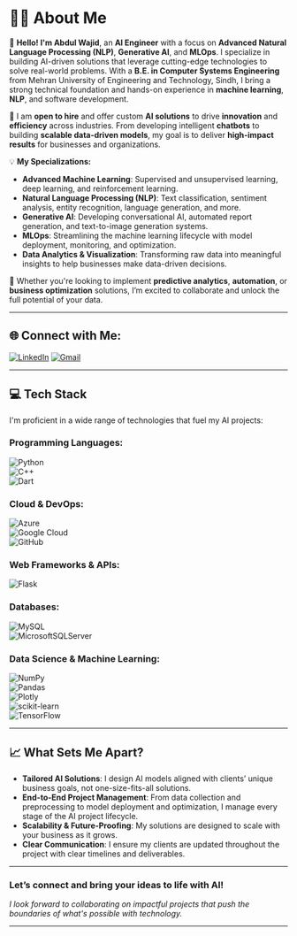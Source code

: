 # 👨‍💻 **About Me**

👋 **Hello! I'm Abdul Wajid**, an **AI Engineer** with a focus on **Advanced Natural Language Processing (NLP)**, **Generative AI**, and **MLOps**. I specialize in building AI-driven solutions that leverage cutting-edge technologies to solve real-world problems. With a **B.E. in Computer Systems Engineering** from Mehran University of Engineering and Technology, Sindh, I bring a strong technical foundation and hands-on experience in **machine learning**, **NLP**, and software development.

🚀 I am **open to hire** and offer custom **AI solutions** to drive **innovation** and **efficiency** across industries. From developing intelligent **chatbots** to building **scalable data-driven models**, my goal is to deliver **high-impact results** for businesses and organizations.

💡 **My Specializations:**
- **Advanced Machine Learning**: Supervised and unsupervised learning, deep learning, and reinforcement learning.
- **Natural Language Processing (NLP)**: Text classification, sentiment analysis, entity recognition, language generation, and more.
- **Generative AI**: Developing conversational AI, automated report generation, and text-to-image generation systems.
- **MLOps**: Streamlining the machine learning lifecycle with model deployment, monitoring, and optimization.
- **Data Analytics & Visualization**: Transforming raw data into meaningful insights to help businesses make data-driven decisions.

🌟 Whether you're looking to implement **predictive analytics**, **automation**, or **business optimization** solutions, I’m excited to collaborate and unlock the full potential of your data.

---

## 🌐 **Connect with Me:**

[![LinkedIn](https://img.shields.io/badge/LinkedIn-%230077B5.svg?logo=linkedin&logoColor=white)](https://www.linkedin.com/in/wajid079/)  [![Gmail](https://img.shields.io/badge/Gmail-D14836?style=for-the-badge&logo=gmail&logoColor=white)](mailto:engineer.wajid.ds79@gmail.com)

---

## 💻 **Tech Stack**

I'm proficient in a wide range of technologies that fuel my AI projects:

### **Programming Languages:**
![Python](https://img.shields.io/badge/python-3670A0?style=for-the-badge&logo=python&logoColor=ffdd54)  
![C++](https://img.shields.io/badge/c++-%2300599C.svg?style=for-the-badge&logo=c%2B%2B&logoColor=white)  
![Dart](https://img.shields.io/badge/dart-%230175C2.svg?style=for-the-badge&logo=dart&logoColor=white)  

### **Cloud & DevOps:**
![Azure](https://img.shields.io/badge/azure-%230072C6.svg?style=for-the-badge&logo=azure-devops&logoColor=white)  
![Google Cloud](https://img.shields.io/badge/Google%20Cloud-%234285F4.svg?style=for-the-badge&logo=google-cloud&logoColor=white)  
![GitHub](https://img.shields.io/badge/GitHub-%23121011.svg?style=for-the-badge&logo=github&logoColor=white)

### **Web Frameworks & APIs:**
![Flask](https://img.shields.io/badge/flask-%23000.svg?style=for-the-badge&logo=flask&logoColor=white)

### **Databases:**
![MySQL](https://img.shields.io/badge/mysql-%2300f.svg?style=for-the-badge&logo=mysql&logoColor=white)  
![MicrosoftSQLServer](https://img.shields.io/badge/Microsoft%20SQL%20Server-CC2927?style=for-the-badge&logo=microsoft%20sql%20server&logoColor=white)

### **Data Science & Machine Learning:**
![NumPy](https://img.shields.io/badge/numpy-%23013243.svg?style=for-the-badge&logo=numpy&logoColor=white)  
![Pandas](https://img.shields.io/badge/pandas-%23150458.svg?style=for-the-badge&logo=pandas&logoColor=white)  
![Plotly](https://img.shields.io/badge/Plotly-%233F4F75.svg?style=for-the-badge&logo=plotly&logoColor=white)  
![scikit-learn](https://img.shields.io/badge/scikit--learn-%23F7931E.svg?style=for-the-badge&logo=scikit-learn&logoColor=white)  
![TensorFlow](https://img.shields.io/badge/TensorFlow-%23FF6F00.svg?style=for-the-badge&logo=TensorFlow&logoColor=white)


---

## 📈 **What Sets Me Apart?**

- **Tailored AI Solutions**: I design AI models aligned with clients’ unique business goals, not one-size-fits-all solutions.
- **End-to-End Project Management**: From data collection and preprocessing to model deployment and optimization, I manage every stage of the AI project lifecycle.
- **Scalability & Future-Proofing**: My solutions are designed to scale with your business as it grows.
- **Clear Communication**: I ensure my clients are updated throughout the project with clear timelines and deliverables.

---

### Let’s connect and bring your ideas to life with AI!  
*I look forward to collaborating on impactful projects that push the boundaries of what's possible with technology.*

---
